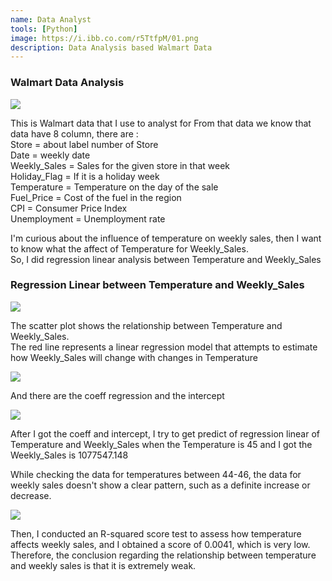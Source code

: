 ```yaml
---
name: Data Analyst
tools: [Python]
image: https://i.ibb.co.com/r5TtfpM/01.png
description: Data Analysis based Walmart Data
---
```

### Walmart Data Analysis

![](https://i.ibb.co.com/r5TtfpM/01.png)

This is Walmart data that I use to analyst for
From that data we know that data have 8 column, there are :
<br /> Store = about label number of Store
<br /> Date = weekly date
<br /> Weekly_Sales = Sales for the given store in that week
<br /> Holiday_Flag = If it is a holiday week
<br /> Temperature = Temperature on the day of the sale
<br /> Fuel_Price = Cost of the fuel in the region
<br /> CPI = Consumer Price Index
<br /> Unemployment = Unemployment rate


I'm curious about the influence of temperature on weekly sales, then I want to know what the affect of Temperature for Weekly_Sales.
<br /> So, I did regression linear analysis between Temperature and Weekly_Sales

### Regression Linear between Temperature and Weekly_Sales

![](https://i.ibb.co.com/9vtpzQ0/02.png)

The scatter plot shows the relationship between Temperature and Weekly_Sales.
<br /> The red line represents a linear regression model that attempts to estimate how Weekly_Sales will change with changes in Temperature

![](https://i.ibb.co.com/K7LyD68/03.png)

And there are the coeff regression and the intercept

![](https://i.ibb.co.com/N1ySd9N/04.png)

After I got the coeff and intercept, I try to get predict of regression linear of Temperature and Weekly_Sales when the Temperature is 45 and I got the Weekly_Sales is 1077547.148

While checking the data for temperatures between 44-46, the data for weekly sales doesn't show a clear pattern, such as a definite increase or decrease.

![](https://i.ibb.co.com/518qgDQ/05.png)

Then, I conducted an R-squared score test to assess how temperature affects weekly sales, and I obtained a score of 0.0041, which is very low.
<br /> Therefore, the conclusion regarding the relationship between temperature and weekly sales is that it is extremely weak.
